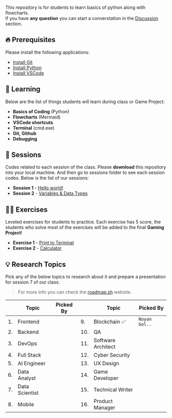 This repository is for students to learn basics of python along with flowcharts.  
If you have **any question** you can start a converstation in the [Discussion](https://github.com/hayyaun/kids/discussions) section.

## 🔥 Prerequisites

Please install the following applications:

- [Install Git](https://git-scm.com/downloads)
- [Install Python](https://www.python.org/downloads/release/python-3130/)
- [Install VSCode](https://code.visualstudio.com/)

## 🧠 Learning

Below are the list of things students will learn during class or Game Project:

- **Basics of Coding** (Python)
- **Flowcharts** (Mermaid)
- **VSCode shortcuts**
- **Terminal** (cmd.exe)
- **Git, Github**
- **Debugging**

## 📒 Sessions

Codes related to each session of the class.
Please **download** this repository into your local machine.
And then go to sessions folder to see each session codes.
Below is the list of our sessions:

- **Session 1** - [Hello world!](/sessions/session-1.ipynb)
- **Session 2** - [Variables & Data Types](/sessions/session-2.ipynb)

## 🧑‍💻 Exercises

Leveled exercises for students to practice.
Each exercise has 5 score, the students who solve most of the exercises will be added to the final **Gaming Project**!

- **Exercise 1** - [Print to Terminal](/exercises/exercise-1.py)
- **Exercise 2** - [Calculator](/exercises/exercise-2.py)

## 💡 Research Topics

Pick any of the below topics to research about it and prepare a presentation for session 7 of our class:

> For more info you can check the [roadmap.sh](https://roadmap.sh) website.

|     | Topic          | Picked By |     | Topic              | Picked By     |
| --- | -------------- | --------- | --- | ------------------ | ------------- |
| 1.  | Frontend       |           | 9.  | Blockchain ✅      | `Noyan Gol..` |
| 2.  | Backend        |           | 10. | QA                 |               |
| 3.  | DevOps         |           | 11. | Software Architect |               |
| 4.  | Full Stack     |           | 12. | Cyber Security     |               |
| 5.  | AI Engineer    |           | 13. | UX Design          |               |
| 6.  | Data Analyst   |           | 14. | Game Developer     |               |
| 7.  | Data Scientist |           | 15. | Technical Writer   |               |
| 8.  | Mobile         |           | 16. | Product Manager    |               |

